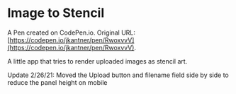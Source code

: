 # Image to Stencil

A Pen created on CodePen.io. Original URL: [https://codepen.io/jkantner/pen/RwoxvvV](https://codepen.io/jkantner/pen/RwoxvvV).

A little app that tries to render uploaded images as stencil art.

Update 2/26/21: Moved the Upload button and filename field side by side to reduce the panel height on mobile